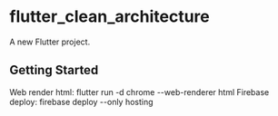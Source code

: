 # flutter_clean_architecture

A new Flutter project.

## Getting Started

Web render html: flutter run -d chrome --web-renderer html
Firebase deploy: firebase deploy --only hosting
